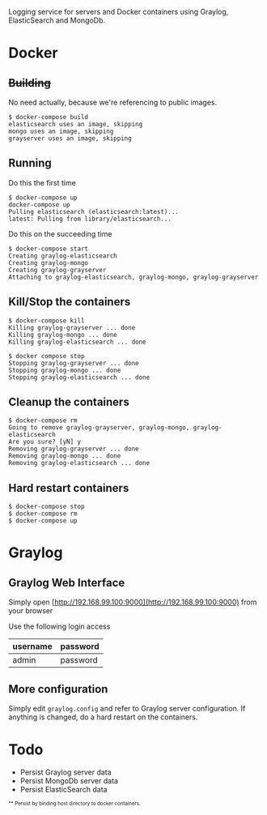 Logging service for servers and Docker containers using Graylog, ElasticSearch and MongoDb.

# Docker
## ~~Building~~
No need actually, because we're referencing to public images.

```
$ docker-compose build
elasticsearch uses an image, skipping
mongo uses an image, skipping
grayserver uses an image, skipping
```

## Running
Do this the first time
```
$ docker-compose up
docker-compose up
Pulling elasticsearch (elasticsearch:latest)...
latest: Pulling from library/elasticsearch...
```

Do this on the succeeding time
```
$ docker-compose start
Creating graylog-elasticsearch
Creating graylog-mongo
Creating graylog-grayserver
Attaching to graylog-elasticsearch, graylog-mongo, graylog-grayserver
```

## Kill/Stop the containers
```
$ docker-compose kill
Killing graylog-grayserver ... done
Killing graylog-mongo ... done
Killing graylog-elasticsearch ... done

$ docker compose stop
Stopping graylog-grayserver ... done
Stopping graylog-mongo ... done
Stopping graylog-elasticsearch ... done
```
## Cleanup the containers
```
$ docker-compose rm
Going to remove graylog-grayserver, graylog-mongo, graylog-elasticsearch
Are you sure? [yN] y
Removing graylog-grayserver ... done
Removing graylog-mongo ... done
Removing graylog-elasticsearch ... done
```

## Hard restart containers
```
$ docker-compose stop
$ docker-compose rm
$ docker-compose up
```

# Graylog
## Graylog Web Interface

Simply open [http://192.168.99.100:9000](http://192.168.99.100:9000) from your browser

Use the following login access

| username | password  |
|----------|-----------|
| admin    | password  |


## More configuration
Simply edit ```graylog.config``` and refer to Graylog server configuration. If anything is changed, do a hard restart on the containers.


# Todo
- Persist Graylog server data
- Persist MongoDb server data
- Persist ElasticSearch data

<sub><sup>** Persist by binding host directory to docker containers.</sup></sub>
